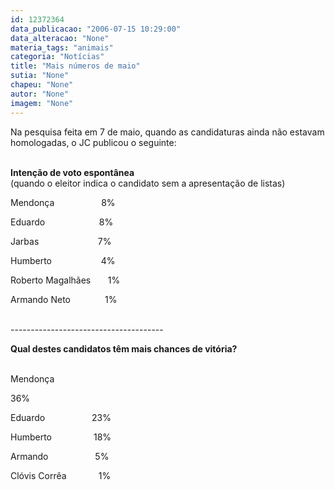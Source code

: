 ```yaml
---
id: 12372364
data_publicacao: "2006-07-15 10:29:00"
data_alteracao: "None"
materia_tags: "animais"
categoria: "Notícias"
title: "Mais números de maio"
sutia: "None"
chapeu: "None"
autor: "None"
imagem: "None"
---
```

<p><P>Na pesquisa feita em 7 de maio, quando as candidaturas ainda não estavam homologadas, o JC publicou o seguinte:</P></p>
<p><P><BR><STRONG>Intenção de voto espontânea<BR></STRONG>(quando o eleitor indica o candidato sem a apresentação de listas)</P></p>
<p><P>Mendonça&nbsp;&nbsp;&nbsp;&nbsp;&nbsp;&nbsp;&nbsp;&nbsp;&nbsp;&nbsp;&nbsp;&nbsp;&nbsp;&nbsp;&nbsp;&nbsp;&nbsp;&nbsp; 8%</P></p>
<p><P>Eduardo&nbsp;&nbsp;&nbsp;&nbsp;&nbsp;&nbsp;&nbsp;&nbsp;&nbsp;&nbsp;&nbsp;&nbsp;&nbsp;&nbsp;&nbsp;&nbsp;&nbsp;&nbsp;&nbsp;&nbsp;&nbsp; 8%</P></p>
<p><P>Jarbas&nbsp;&nbsp;&nbsp;&nbsp;&nbsp;&nbsp;&nbsp;&nbsp;&nbsp;&nbsp;&nbsp;&nbsp;&nbsp;&nbsp;&nbsp;&nbsp;&nbsp;&nbsp;&nbsp;&nbsp;&nbsp;&nbsp; &nbsp;7%</P></p>
<p><P>Humberto&nbsp;&nbsp;&nbsp;&nbsp;&nbsp;&nbsp;&nbsp;&nbsp;&nbsp;&nbsp;&nbsp;&nbsp;&nbsp;&nbsp;&nbsp;&nbsp;&nbsp; &nbsp; 4%</P></p>
<p><P>Roberto Magalhães&nbsp;&nbsp;&nbsp;&nbsp;&nbsp; &nbsp;1%</P></p>
<p><P>Armando Neto&nbsp;&nbsp;&nbsp;&nbsp;&nbsp;&nbsp;&nbsp;&nbsp;&nbsp;&nbsp;&nbsp;&nbsp;&nbsp; 1%</P></p>
<p><P><BR>--------------------------------------</P></p>
<p><P><STRONG>Qual destes candidatos têm mais chances de vitória?</STRONG></P></p>
<p><P><BR>Mendonça&nbsp;&nbsp;&nbsp;&nbsp;&nbsp;&nbsp;&nbsp;&nbsp;&nbsp;&nbsp;&nbsp;&nbsp;&nbsp;&nbsp;&nbsp;</p>
<p> 36%</P></p>
<p><P>Eduardo&nbsp;&nbsp;&nbsp;&nbsp;&nbsp;&nbsp;&nbsp;&nbsp;&nbsp;&nbsp;&nbsp;&nbsp;&nbsp;&nbsp;&nbsp;&nbsp;&nbsp; &nbsp;23%</P></p>
<p><P>Humberto&nbsp;&nbsp;&nbsp;&nbsp;&nbsp;&nbsp;&nbsp;&nbsp;&nbsp;&nbsp;&nbsp;&nbsp;&nbsp;&nbsp;&nbsp;&nbsp; 18%</P></p>
<p><P>Armando&nbsp;&nbsp;&nbsp;&nbsp;&nbsp;&nbsp;&nbsp;&nbsp;&nbsp;&nbsp;&nbsp;&nbsp;&nbsp;&nbsp;&nbsp;&nbsp;&nbsp;&nbsp;&nbsp;5%</P></p>
<p><P>Clóvis Corrêa&nbsp;&nbsp;&nbsp;&nbsp;&nbsp;&nbsp;&nbsp;&nbsp;&nbsp;&nbsp;&nbsp;&nbsp;&nbsp;1%<BR></P> </p>
